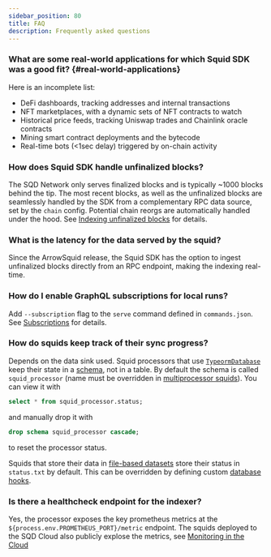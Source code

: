 ```yaml
---
sidebar_position: 80
title: FAQ
description: Frequently asked questions
---
```


### What are some real-world applications for which Squid SDK was a good fit? {#real-world-applications}

Here is an incomplete list:
- DeFi dashboards, tracking addresses and internal transactions
- NFT marketplaces, with a dynamic sets of NFT contracts to watch
- Historical price feeds, tracking Uniswap trades and Chainlink oracle contracts
- Mining smart contract deployments and the bytecode
- Real-time bots (\<1sec delay) triggered by on-chain activity


### How does Squid SDK handle unfinalized blocks?

The SQD Network only serves finalized blocks and is typically ~1000 blocks behind the tip. The most recent blocks, as well as the unfinalized blocks are seamlessly handled by the SDK from a complementary RPC data source, set by the `chain` config. Potential chain reorgs are automatically handled under the hood. See [Indexing unfinalized blocks](/sdk/resources/unfinalized-blocks) for details.

### What is the latency for the data served by the squid? 

Since the ArrowSquid release, the Squid SDK has the option to ingest unfinalized blocks directly from an RPC endpoint, making the indexing real-time. 

### How do I enable GraphQL subscriptions for local runs?

Add `--subscription` flag to the `serve` command defined in `commands.json`. See [Subscriptions](/sdk/reference/openreader-server/configuration/subscriptions) for details.

### How do squids keep track of their sync progress?

Depends on the data sink used. Squid processors that use [`TypeormDatabase`](/sdk/resources/persisting-data/typeorm) keep their state in a [schema](https://www.postgresql.org/docs/current/sql-createschema.html), not in a table. By default the schema is called `squid_processor` (name must be overridden in [multiprocessor squids](/sdk/resources/multichain)). You can view it with
```sql
select * from squid_processor.status;
```
and manually drop it with
```sql
drop schema squid_processor cascade;
```
to reset the processor status.

Squids that store their data in [file-based datasets](/sdk/resources/persisting-data/file) store their status in `status.txt` by default. This can be overridden by defining custom [database hooks](/sdk/resources/persisting-data/file/#hooks).

### Is there a healthcheck endpoint for the indexer?

Yes, the processor exposes the key prometheus metrics at the `${process.env.PROMETHEUS_PORT}/metric` endpoint. The squids deployed to the SQD Cloud also publicly explose the metrics, see [Monitoring in the Cloud](/cloud/resources/monitoring/)
